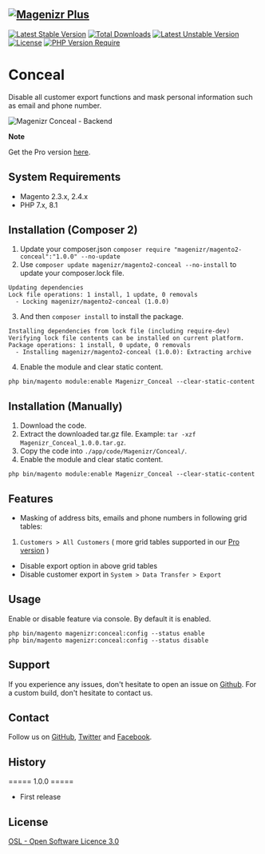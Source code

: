 [![Magenizr Plus](https://images2.imgbox.com/11/6b/yVOOloaA_o.gif)](https://account.magenizr.com)
---

[![Latest Stable Version](https://poser.pugx.org/magenizr/magento2-conceal/v)](https://packagist.org/packages/magenizr/magento2-conceal) [![Total Downloads](https://poser.pugx.org/magenizr/magento2-conceal/downloads)](https://packagist.org/packages/magenizr/magento2-conceal) [![Latest Unstable Version](https://poser.pugx.org/magenizr/magento2-conceal/v/unstable)](https://packagist.org/packages/magenizr/magento2-conceal) [![License](https://poser.pugx.org/magenizr/magento2-conceal/license)](https://packagist.org/packages/magenizr/magento2-conceal) [![PHP Version Require](https://poser.pugx.org/magenizr/magento2-conceal/require/php)](https://packagist.org/packages/magenizr/magento2-conceal)

# Conceal

Disable all customer export functions and mask personal information such as email and phone number.

![Magenizr Conceal - Backend](https://images2.imgbox.com/23/3e/OOXy6Aa5_o.png)

**Note**

Get the Pro version [here](https://account.magenizr.com/product/magenizr-concealpro).

## System Requirements

- Magento 2.3.x, 2.4.x
- PHP 7.x, 8.1

## Installation (Composer 2)

1. Update your composer.json `composer require "magenizr/magento2-conceal":"1.0.0" --no-update`
2. Use `composer update magenizr/magento2-conceal --no-install` to update your composer.lock file.

```
Updating dependencies
Lock file operations: 1 install, 1 update, 0 removals
  - Locking magenizr/magento2-conceal (1.0.0)
```

3. And then `composer install` to install the package.

```
Installing dependencies from lock file (including require-dev)
Verifying lock file contents can be installed on current platform.
Package operations: 1 install, 0 update, 0 removals
  - Installing magenizr/magento2-conceal (1.0.0): Extracting archive
```

4. Enable the module and clear static content.

```
php bin/magento module:enable Magenizr_Conceal --clear-static-content
```

## Installation (Manually)

1. Download the code.
2. Extract the downloaded tar.gz file. Example: `tar -xzf Magenizr_Conceal_1.0.0.tar.gz`.
3. Copy the code into `./app/code/Magenizr/Conceal/`.
4. Enable the module and clear static content.

```
php bin/magento module:enable Magenizr_Conceal --clear-static-content
```

## Features

* Masking of address bits, emails and phone numbers in following grid tables:
1. `Customers > All Customers` ( more grid tables supported in our [Pro version](https://account.magenizr.com/product/magenizr-concealpro) )
* Disable export option in above grid tables
* Disable customer export in `System > Data Transfer > Export`

## Usage

Enable or disable feature via console. By default it is enabled.

```
php bin/magento magenizr:conceal:config --status enable
php bin/magento magenizr:conceal:config --status disable
```

## Support

If you experience any issues, don't hesitate to open an issue
on [Github](https://github.com/magenizr/Magenizr_Conceal/issues). For a custom build, don't hesitate to contact us.

## Contact

Follow us on [GitHub](https://github.com/magenizr), [Twitter](https://twitter.com/magenizr)
and [Facebook](https://www.facebook.com/magenizr).

## History
===== 1.0.0 =====
* First release

## License

[OSL - Open Software Licence 3.0](https://opensource.org/licenses/osl-3.0.php)
